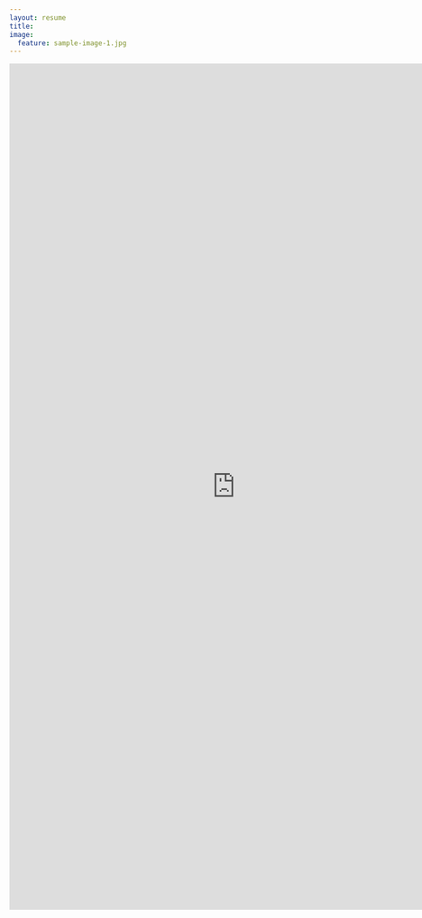 ```yaml
---
layout: resume
title:
image:
  feature: sample-image-1.jpg
---
```

<iframe width="800px" height="1500px" frameborder="0" scrolling="no" align="top" src="http://toddstoffer.github.io/resumepage"></iframe>